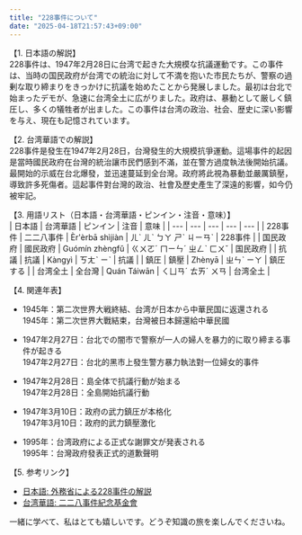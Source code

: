 ```yaml
---
title: "228事件について"
date: "2025-04-18T21:57:43+09:00"
---
```


【1. 日本語の解説】  
228事件は、1947年2月28日に台湾で起きた大規模な抗議運動です。この事件は、当時の国民政府が台湾での統治に対して不満を抱いた市民たちが、警察の過剰な取り締まりをきっかけに抗議を始めたことから発展しました。最初は台北で始まったデモが、急速に台湾全土に広がりました。政府は、暴動として厳しく鎮圧し、多くの犠牲者が出ました。この事件は台湾の政治、社会、歴史に深い影響を与え、現在も記憶されています。

【2. 台湾華語での解説】  
228事件是發生在1947年2月28日，台灣發生的大規模抗爭運動。這場事件的起因是當時國民政府在台灣的統治讓市民們感到不滿，並在警方過度執法後開始抗議。最開始的示威在台北爆發，並迅速蔓延到全台灣。政府將此視為暴動並嚴厲鎮壓，導致許多死傷者。這起事件對台灣的政治、社會及歷史產生了深遠的影響，如今仍被牢記。

【3. 用語リスト（日本語・台湾華語・ピンイン・注音・意味）】  
| 日本語 | 台湾華語 | ピンイン | 注音 | 意味 |
| --- | --- | --- | --- | --- |
| 228事件 | 二二八事件 | Èr'èrbā shìjiàn | ㄦˋ ㄦˋ ㄅㄚ ㄕˋ ㄐㄧㄢˋ | 228事件 |
| 国民政府 | 國民政府 | Guómín zhèngfǔ | ㄍㄨㄛˊ ㄇㄧㄣˊ ㄓㄥˋ ㄈㄨˇ | 国民政府 |
| 抗議 | 抗議 | Kàngyì | ㄎㄤˋ ㄧˋ | 抗議 |
| 鎮圧 | 鎮壓 | Zhènyā | ㄓㄣˋ ㄧㄚ | 鎮圧する |
| 台湾全土 | 全台灣 | Quán Táiwān | ㄑㄩㄢˊ ㄊㄞˊ ㄨㄢ | 台湾全土 |

【4. 関連年表】  
- 1945年：第二次世界大戦終結、台湾が日本から中華民国に返還される  
  1945年：第二次世界大戰結束，台灣被日本歸還給中華民國  

- 1947年2月27日：台北での闇市で警察が一人の婦人を暴力的に取り締まる事件が起きる  
  1947年2月27日：台北的黑市上發生警方暴力執法對一位婦女的事件  

- 1947年2月28日：島全体で抗議行動が始まる  
  1947年2月28日：全島開始抗議行動  

- 1947年3月10日：政府の武力鎮圧が本格化  
  1947年3月10日：政府的武力鎮壓激化  

- 1995年：台湾政府による正式な謝罪文が発表される  
  1995年：台灣政府發表正式的道歉聲明  

【5. 参考リンク】  
- [日本語: 外務省による228事件の解説](https://www.mofa.go.jp/mofaj/area/taiwan_taipei/index.html)  
- [台湾華語: 二二八事件紀念基金會](http://www.228.org.tw/)

一緒に学べて、私はとても嬉しいです。どうぞ知識の旅を楽しんでくださいね。